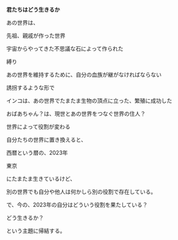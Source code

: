 **君たちはどう生きるか**

  

あの世界は、

先祖、親戚が作った世界

宇宙からやってきた不思議な石によって作られた

  

縛り

あの世界を維持するために、自分の血族が継がなければならない

  

誘拐するような形で

  

  

  

インコは、あの世界でたまたま生物の頂点に立った、繁殖に成功した

  

おばあちゃん？は、現世とあの世界をつなぐ世界の住人？

  

  

  

  

世界によって役割が変わる

  

自分たちの世界に置き換えると、

西暦という暦の、2023年

東京

  

にたまたま生きているけど、

  

別の世界でも自分や他人は何かしら別の役割で存在している。

  

で、今の、2023年の自分はどういう役割を果たしている？

どう生きるか？

  

という主題に帰結する。